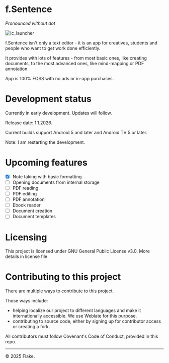 # f.Sentence
*Pronounced without dot*

![ic_launcher](https://github.com/user-attachments/assets/094cf8ce-40c3-4105-9948-02e25955561a)

f.Sentence isn't only a text editor - it is an app for creatives, students and people who want to get work done efficiently. 

It provides with lots of features - from most basic ones, like creating documents, to the most advanced ones, like mind-mapping or PDF annotation. 

App is 100% FOSS with no ads or in-app purchases.

# Development status

Currently in early development. Updates will follow. 

Release date: 1.1.2026.

Current builds support Android 5 and later and Android TV 5 or later.

Note: I am restarting the development.

# Upcoming features

- [X] Note taking with basic formatting
- [ ] Opening documents from internal storage
- [ ] PDF reading
- [ ] PDF editing
- [ ] PDF annotation
- [ ] Ebook reader
- [ ] Document creation
- [ ] Document templates

# Licensing

This project is licensed under GNU General Public License v3.0. More details in license file. 

# Contributing to this project

There are multiple ways to contribute to this project.

Those ways include:
- helping localize our project to different languages and make it internationally accessible. We use Weblate for this purpose.
- contributing to source code, either by signing up for contributor access or creating a fork.

All contributors must follow Covenant's Code of Conduct, provided in this repo. 

-----------------------------------------------
© 2025 Flake. 
